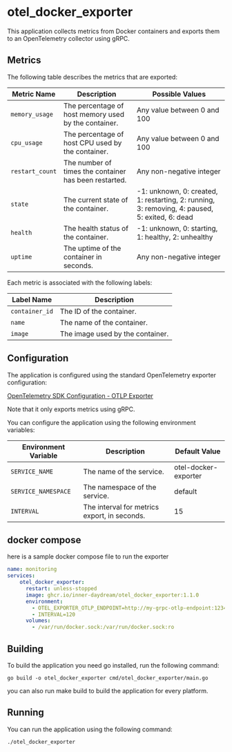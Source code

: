 # otel_docker_exporter

This application collects metrics from Docker containers and exports them to an OpenTelemetry collector using gRPC.

## Metrics

The following table describes the metrics that are exported:

| Metric Name | Description | Possible Values |
|-------------|-------------|-----------------|
| `memory_usage` | The percentage of host memory used by the container. | Any value between 0 and 100 |
| `cpu_usage` | The percentage of host CPU used by the container. | Any value between 0 and 100 |
| `restart_count` | The number of times the container has been restarted. | Any non-negative integer |
| `state` | The current state of the container. | -1: unknown, 0: created, 1: restarting, 2: running, 3: removing, 4: paused, 5: exited, 6: dead |
| `health` | The health status of the container. | -1: unknown, 0: starting, 1: healthy, 2: unhealthy |
| `uptime` | The uptime of the container in seconds. | Any non-negative integer |

Each metric is associated with the following labels:

| Label Name | Description |
|------------|-------------|
| `container_id` | The ID of the container. |
| `name` | The name of the container. |
| `image` | The image used by the container. |


## Configuration

The application is configured using the standard OpenTelemetry exporter configuration:

[OpenTelemetry SDK Configuration - OTLP Exporter](https://opentelemetry.io/docs/languages/sdk-configuration/otlp-exporter/)

Note that it only exports metrics using gRPC.

You can configure the application using the following environment variables:

| Environment Variable | Description | Default Value |
| -------------------- | ----------- | ------------- |
| `SERVICE_NAME`       | The name of the service. | otel-docker-exporter |
| `SERVICE_NAMESPACE`  | The namespace of the service. | default |
| `INTERVAL`           | The interval for metrics export, in seconds. | 15 |

## docker compose

here is a sample docker compose file to run the exporter

```yaml
name: monitoring
services:
    otel_docker_exporter:
      restart: unless-stopped
      image: ghcr.io/inner-daydream/otel_docker_exporter:1.1.0
      environment:
        - OTEL_EXPORTER_OTLP_ENDPOINT=http://my-grpc-otlp-endpoint:12345
        - INTERVAL=120
      volumes:
        - /var/run/docker.sock:/var/run/docker.sock:ro
```

## Building

To build the application you need go installed, run the following command:

```shell
go build -o otel_docker_exporter cmd/otel_docker_exporter/main.go
```

you can also run make build to build the application for every platform.

## Running
You can run the application using the following command:

```shell
./otel_docker_exporter
```